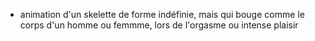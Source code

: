 - animation d'un skelette de forme indéfinie, mais qui bouge comme
le corps d'un homme ou femmme, lors de l'orgasme ou intense
plaisir
